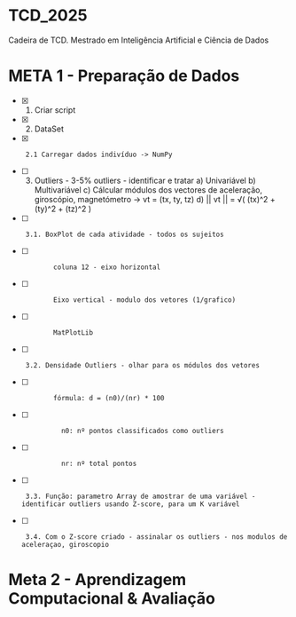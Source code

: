 # TCD_2025
Cadeira de TCD. Mestrado em Inteligência Artificial e Ciência de Dados

# META 1 - Preparação de Dados
- [x] 1. Criar script
- [x] 2. DataSet
- [x]      2.1 Carregar dados indivíduo -> NumPy
- [ ] 3. Outliers - 3-5% outliers - identificar e tratar
        a)   Univariável
        b)   Multivariável
        c)   Cálcular módulos dos vectores de aceleração, giroscópio, magnetómetro -> vt = (tx, ty, tz)
        d)   || vt || =  √( (tx)^2 + (ty)^2 + (tz)^2 )
- [ ]      3.1. BoxPlot de cada atividade - todos os sujeitos
- [ ]             coluna 12 - eixo horizontal
- [ ]             Eixo vertical - modulo dos vetores (1/grafico)
- [ ]             MatPlotLib
- [ ]      3.2. Densidade Outliers - olhar para os módulos dos vetores
- [ ]             fórmula: d = (n0)/(nr) * 100
- [ ]               n0: nº pontos classificados como outliers
- [ ]               nr: nº total pontos
- [ ]      3.3. Função: parametro Array de amostrar de uma variável - identificar outliers usando Z-score, para um K variável
- [ ]      3.4. Com o Z-score criado - assinalar os outliers - nos modulos de aceleraçao, giroscopio


# Meta 2 - Aprendizagem Computacional & Avaliação

